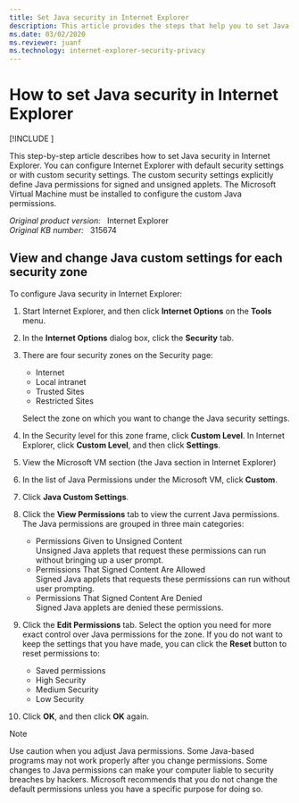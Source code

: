 ```yaml
---
title: Set Java security in Internet Explorer
description: This article provides the steps that help you to set Java security in Internet Explorer.
ms.date: 03/02/2020
ms.reviewer: juanf
ms.technology: internet-explorer-security-privacy
---
```

# How to set Java security in Internet Explorer

[!INCLUDE [](../../../includes/browsers-important.md)]

This step-by-step article describes how to set Java security in Internet Explorer. You can configure Internet Explorer with default security settings or with custom security settings. The custom security settings explicitly define Java permissions for signed and unsigned applets. The Microsoft Virtual Machine must be installed to configure the custom Java permissions.

_Original product version:_ &nbsp; Internet Explorer  
_Original KB number:_ &nbsp; 315674

## View and change Java custom settings for each security zone

To configure Java security in Internet Explorer:

1. Start Internet Explorer, and then click **Internet Options** on the **Tools** menu.

2. In the **Internet Options** dialog box, click the **Security** tab.

3. There are four security zones on the Security page:

   - Internet
   - Local intranet
   - Trusted Sites
   - Restricted Sites

   Select the zone on which you want to change the Java security settings.

4. In the Security level for this zone frame, click **Custom Level**. In Internet Explorer, click **Custom Level**, and then click **Settings**.

5. View the Microsoft VM section (the Java section in Internet Explorer)

6. In the list of Java Permissions under the Microsoft VM, click **Custom**.

7. Click **Java Custom Settings**.

8. Click the **View Permissions** tab to view the current Java permissions. The Java permissions are grouped in three main categories:

   - Permissions Given to Unsigned Content  
   Unsigned Java applets that request these permissions can run without bringing up a user prompt.
   - Permissions That Signed Content Are Allowed  
   Signed Java applets that requests these permissions can run without user prompting.
   - Permissions That Signed Content Are Denied  
   Signed Java applets are denied these permissions.

9. Click the **Edit Permissions** tab. Select the option you need for more exact control over Java permissions for the zone. If you do not want to keep the settings that you have made, you can click the **Reset** button to reset permissions to:

   - Saved permissions
   - High Security
   - Medium Security
   - Low Security

10. Click **OK**, and then click **OK** again.

> [!NOTE]
> Use caution when you adjust Java permissions. Some Java-based programs may not work properly after you change permissions. Some changes to Java permissions can make your computer liable to security breaches by hackers. Microsoft recommends that you do not change the default permissions unless you have a specific purpose for doing so.
